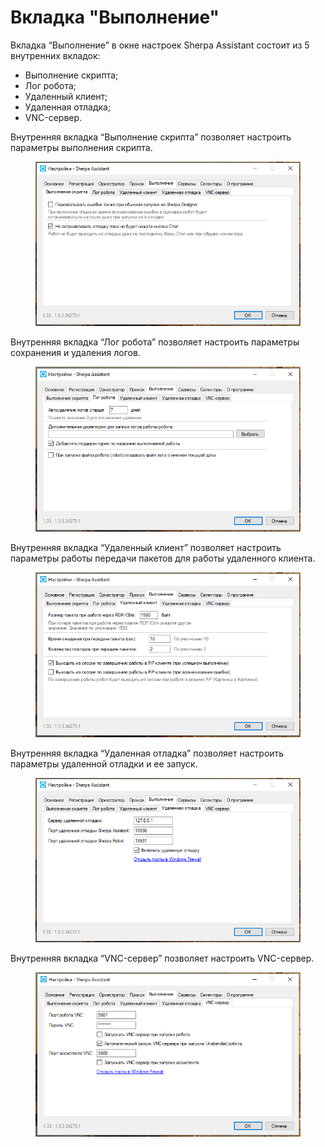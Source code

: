 # Вкладка "Выполнение"

Вкладка “Выполнение” в окне настроек Sherpa Assistant состоит из 5 внутренних вкладок:&#x20;

* Выполнение скрипта;
* Лог робота;
* Удаленный клиент;
* Удаленная отладка;
* VNC-сервер.

Внутренняя вкладка “Выполнение скрипта” позволяет настроить параметры выполнения скрипта.&#x20;

<figure><img src="../../../../../.gitbook/assets/image (15).png" alt=""><figcaption></figcaption></figure>

Внутренняя вкладка “Лог робота” позволяет настроить параметры сохранения и удаления логов.

<figure><img src="../../../../../.gitbook/assets/image (16).png" alt=""><figcaption></figcaption></figure>

Внутренняя вкладка “Удаленный клиент” позволяет настроить параметры работы  передачи пакетов для работы удаленного клиента.  &#x20;

<figure><img src="../../../../../.gitbook/assets/image (17).png" alt=""><figcaption></figcaption></figure>

Внутренняя вкладка “Удаленная отладка” позволяет настроить параметры удаленной отладки и ее запуск.

<figure><img src="../../../../../.gitbook/assets/image (66).png" alt=""><figcaption></figcaption></figure>

Внутренняя вкладка “VNC-сервер” позволяет настроить VNC-сервер.

<figure><img src="../../../../../.gitbook/assets/image (18).png" alt=""><figcaption></figcaption></figure>
